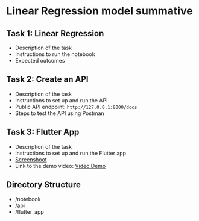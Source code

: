 # Linear Regression model summative

## Task 1: Linear Regression
- Description of the task
- Instructions to run the notebook
- Expected outcomes

## Task 2: Create an API
- Description of the task
- Instructions to set up and run the API
- Public API endpoint: `http://127.0.0.1:8000/docs`
- Steps to test the API using Postman

## Task 3: Flutter App
- Description of the task
- Instructions to set up and run the Flutter app
- [Screenshoot](/summative/image.png)
- Link to the demo video: [Video Demo](https://drive.google.com/file/d/103q_NMf7YK99gBoK3ZTO_HGoXNxwXOQv/view?usp=sharing)

## Directory Structure
- /notebook
- /api
- /flutter_app

